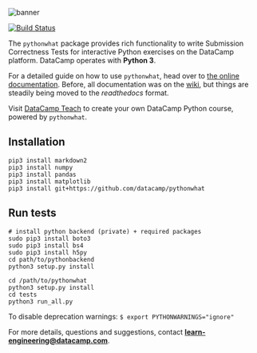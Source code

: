 ![banner](https://s3.amazonaws.com/assets.datacamp.com/img/github/content-engineering-repos/pythonwhat_banner_v2.png)

[![Build Status](https://travis-ci.org/datacamp/pythonwhat.svg?branch=master)](https://travis-ci.org/datacamp/pythonwhat)

The `pythonwhat` package provides rich functionality to write Submission Correctness Tests for interactive Python exercises on the DataCamp platform. DataCamp operates with **Python 3**.

For a detailed guide on how to use `pythonwhat`, head over to [the online documentation](http://pythonwhat.readthedocs.io). Before, all documentation was on the [wiki](https://github.com/datacamp/pythonwhat/wiki), but things are steadily being moved to the _readthedocs_ format.

Visit [DataCamp Teach](https://www.datacamp.com/teach) to create your own DataCamp Python course, powered by `pythonwhat`.

## Installation

```
pip3 install markdown2
pip3 install numpy
pip3 install pandas
pip3 install matplotlib
pip3 install git+https://github.com/datacamp/pythonwhat
```

## Run tests

```
# install python backend (private) + required packages
sudo pip3 install boto3
sudo pip3 install bs4
sudo pip3 install h5py
cd path/to/pythonbackend
python3 setup.py install

cd /path/to/pythonwhat
python3 setup.py install
cd tests
python3 run_all.py
```

To disable deprecation warnings: `$ export PYTHONWARNINGS="ignore"`

For more details, questions and suggestions, contact <b>learn-engineering@datacamp.com</b>.
